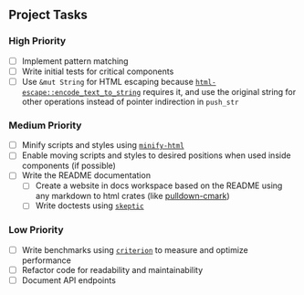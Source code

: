 ## Project Tasks

### High Priority

- [ ] Implement pattern matching
- [ ] Write initial tests for critical components
- [ ] Use `&mut String` for HTML escaping because [`html-escape::encode_text_to_string`](https://docs.rs/html-escape/0.2.13/html_escape/fn.encode_text_to_string.html) requires it, and use the original string for other operations instead of pointer indirection in `push_str`

### Medium Priority

- [ ] Minify scripts and styles using [`minify-html`](https://crates.io/crates/minify-html)
- [ ] Enable moving scripts and styles to desired positions when used inside components (if possible)
- [ ] Write the README documentation
  - [ ] Create a website in docs workspace based on the README using any markdown to html crates (like [pulldown-cmark](https://crates.io/crates/pulldown-cmark))
  - [ ] Write doctests using [`skeptic`](https://crates.io/crates/skeptic)

### Low Priority

- [ ] Write benchmarks using [`criterion`](https://crates.io/crates/criterion) to measure and optimize performance
- [ ] Refactor code for readability and maintainability
- [ ] Document API endpoints
